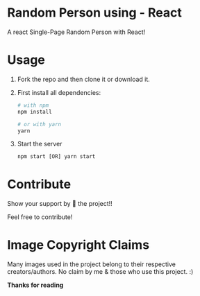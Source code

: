 # Random Person using - React

A react Single-Page Random Person with React!

# Usage

1. Fork the repo and then clone it or download it.

2. First install all dependencies:

   ```bash
   # with npm
   npm install

   # or with yarn
   yarn
   ```

3. Start the server
   ```javascript
   npm start [OR] yarn start
   ```

# Contribute

Show your support by 🌟 the project!!

Feel free to contribute!

# Image Copyright Claims

Many images used in the project belong to their respective creators/authors. No claim by me & those who use this project. :)

**Thanks for reading**
